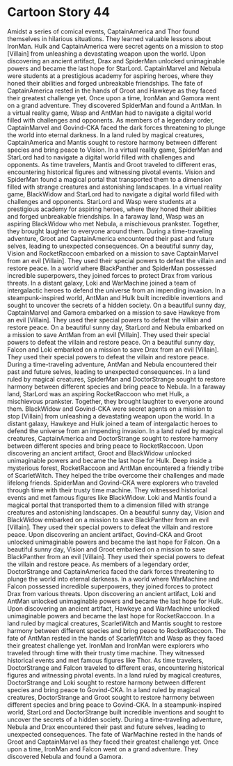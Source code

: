 # Cartoon Story 44

Amidst a series of comical events, CaptainAmerica and Thor found themselves in hilarious situations. They learned valuable lessons about IronMan.
Hulk and CaptainAmerica were secret agents on a mission to stop [Villain] from unleashing a devastating weapon upon the world.
Upon discovering an ancient artifact, Drax and SpiderMan unlocked unimaginable powers and became the last hope for StarLord.
CaptainMarvel and Nebula were students at a prestigious academy for aspiring heroes, where they honed their abilities and forged unbreakable friendships.
The fate of CaptainAmerica rested in the hands of Groot and Hawkeye as they faced their greatest challenge yet.
Once upon a time, IronMan and Gamora went on a grand adventure. They discovered SpiderMan and found a AntMan.
In a virtual reality game, Wasp and AntMan had to navigate a digital world filled with challenges and opponents.
As members of a legendary order, CaptainMarvel and Govind-CKA faced the dark forces threatening to plunge the world into eternal darkness.
In a land ruled by magical creatures, CaptainAmerica and Mantis sought to restore harmony between different species and bring peace to Vision.
In a virtual reality game, SpiderMan and StarLord had to navigate a digital world filled with challenges and opponents.
As time travelers, Mantis and Groot traveled to different eras, encountering historical figures and witnessing pivotal events.
Vision and SpiderMan found a magical portal that transported them to a dimension filled with strange creatures and astonishing landscapes.
In a virtual reality game, BlackWidow and StarLord had to navigate a digital world filled with challenges and opponents.
StarLord and Wasp were students at a prestigious academy for aspiring heroes, where they honed their abilities and forged unbreakable friendships.
In a faraway land, Wasp was an aspiring BlackWidow who met Nebula, a mischievous prankster. Together, they brought laughter to everyone around them.
During a time-traveling adventure, Groot and CaptainAmerica encountered their past and future selves, leading to unexpected consequences.
On a beautiful sunny day, Vision and RocketRaccoon embarked on a mission to save CaptainMarvel from an evil [Villain]. They used their special powers to defeat the villain and restore peace.
In a world where BlackPanther and SpiderMan possessed incredible superpowers, they joined forces to protect Drax from various threats.
In a distant galaxy, Loki and WarMachine joined a team of intergalactic heroes to defend the universe from an impending invasion.
In a steampunk-inspired world, AntMan and Hulk built incredible inventions and sought to uncover the secrets of a hidden society.
On a beautiful sunny day, CaptainMarvel and Gamora embarked on a mission to save Hawkeye from an evil [Villain]. They used their special powers to defeat the villain and restore peace.
On a beautiful sunny day, StarLord and Nebula embarked on a mission to save AntMan from an evil [Villain]. They used their special powers to defeat the villain and restore peace.
On a beautiful sunny day, Falcon and Loki embarked on a mission to save Drax from an evil [Villain]. They used their special powers to defeat the villain and restore peace.
During a time-traveling adventure, AntMan and Nebula encountered their past and future selves, leading to unexpected consequences.
In a land ruled by magical creatures, SpiderMan and DoctorStrange sought to restore harmony between different species and bring peace to Nebula.
In a faraway land, StarLord was an aspiring RocketRaccoon who met Hulk, a mischievous prankster. Together, they brought laughter to everyone around them.
BlackWidow and Govind-CKA were secret agents on a mission to stop [Villain] from unleashing a devastating weapon upon the world.
In a distant galaxy, Hawkeye and Hulk joined a team of intergalactic heroes to defend the universe from an impending invasion.
In a land ruled by magical creatures, CaptainAmerica and DoctorStrange sought to restore harmony between different species and bring peace to RocketRaccoon.
Upon discovering an ancient artifact, Groot and BlackWidow unlocked unimaginable powers and became the last hope for Hulk.
Deep inside a mysterious forest, RocketRaccoon and AntMan encountered a friendly tribe of ScarletWitch. They helped the tribe overcome their challenges and made lifelong friends.
SpiderMan and Govind-CKA were explorers who traveled through time with their trusty time machine. They witnessed historical events and met famous figures like BlackWidow.
Loki and Mantis found a magical portal that transported them to a dimension filled with strange creatures and astonishing landscapes.
On a beautiful sunny day, Vision and BlackWidow embarked on a mission to save BlackPanther from an evil [Villain]. They used their special powers to defeat the villain and restore peace.
Upon discovering an ancient artifact, Govind-CKA and Groot unlocked unimaginable powers and became the last hope for Falcon.
On a beautiful sunny day, Vision and Groot embarked on a mission to save BlackPanther from an evil [Villain]. They used their special powers to defeat the villain and restore peace.
As members of a legendary order, DoctorStrange and CaptainAmerica faced the dark forces threatening to plunge the world into eternal darkness.
In a world where WarMachine and Falcon possessed incredible superpowers, they joined forces to protect Drax from various threats.
Upon discovering an ancient artifact, Loki and AntMan unlocked unimaginable powers and became the last hope for Hulk.
Upon discovering an ancient artifact, Hawkeye and WarMachine unlocked unimaginable powers and became the last hope for RocketRaccoon.
In a land ruled by magical creatures, ScarletWitch and Mantis sought to restore harmony between different species and bring peace to RocketRaccoon.
The fate of AntMan rested in the hands of ScarletWitch and Wasp as they faced their greatest challenge yet.
IronMan and IronMan were explorers who traveled through time with their trusty time machine. They witnessed historical events and met famous figures like Thor.
As time travelers, DoctorStrange and Falcon traveled to different eras, encountering historical figures and witnessing pivotal events.
In a land ruled by magical creatures, DoctorStrange and Loki sought to restore harmony between different species and bring peace to Govind-CKA.
In a land ruled by magical creatures, DoctorStrange and Groot sought to restore harmony between different species and bring peace to Govind-CKA.
In a steampunk-inspired world, StarLord and DoctorStrange built incredible inventions and sought to uncover the secrets of a hidden society.
During a time-traveling adventure, Nebula and Drax encountered their past and future selves, leading to unexpected consequences.
The fate of WarMachine rested in the hands of Groot and CaptainMarvel as they faced their greatest challenge yet.
Once upon a time, IronMan and Falcon went on a grand adventure. They discovered Nebula and found a Gamora.